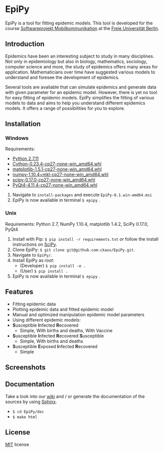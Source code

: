 # EpiPy
EpiPy is a tool for fitting epidemic models. This tool is developed for the course [Softwareprojekt Mobilkommunikation][1] at the [Freie Universität Berlin][2].

## Introduction
Epidemics have been an interesting subject to study in many disciplines. Not only in epidemiology but also in biology, mathematics, sociology, computer science and more, the study of epidemics offers many areas for application. Mathematicians over time have suggested various models to understand and foresee the development of epidemics.

Several tools are available that can simulate epidemics and generate data with given parameter for an epidemic model. However, there is yet no tool for easy fitting of epidemic models. EpiPy simplifies the fitting of various models to data and aims to help you understand different epidemics models. It offers a range of possibilities for you to explore.

## Installation

### Windows

Requirements:

* [Python 2.7.11](https://www.python.org/downloads/release/python-2711/)
* [Cython-0.23.4-cp27-none-win_amd64.whl](http://www.lfd.uci.edu/~gohlke/pythonlibs/#cython)
* [matplotlib-1.5.1-cp27-none-win_amd64.whl](http://www.lfd.uci.edu/~gohlke/pythonlibs/#matplotlib)
* [numpy-1.10.4+mkl-cp27-none-win_amd64.whl](http://www.lfd.uci.edu/~gohlke/pythonlibs/#numpy)
* [scipy-0.17.0-cp27-none-win_amd64.whl](http://www.lfd.uci.edu/~gohlke/pythonlibs/#scipy)
* [PyQt4-4.11.4-cp27-none-win_amd64.whl](http://www.lfd.uci.edu/~gohlke/pythonlibs/#pyqt4)

1. Navigate to `install-packages` and execute `EpiPy-0.1.win-amd64.msi`
2. EpiPy is now available in terminal `$ epipy` .

### Unix

Requirements: Python 2.7, NumPy 1.10.4, matplotlib 1.4.2, SciPy 0.17.0, PyQt4

1. Install with Pip: `$ pip install -r requirements.txt` *or* follow the install instructions on [SciPy][7].
2. Clone EpiPy: `$ git clone git@github.com:ckaus/EpiPy.git`.
3. Navigate to `EpiPy/`.
4. Install EpiPy as *root*:
	* (Developer) `$ pip install -e .`
	* (User) `$ pip install .`
5. EpiPy is now available in terminal `$ epipy` .

## Features

* Fitting epidemic data
* Plotting epidemic data and fitted epidemic model
* Manual and optimized manipulation epidemic model parameters
* Using different epidemic models:
 * **S**usceptible **I**nfected **R**ecovered
   * Simple, With births and deaths, With Vaccine
 * **S**usceptible **I**nfected **R**ecovered **S**usceptible
   * Simple, With births and deaths
 * **S**usceptible **E**xposed **I**nfected **R**ecovered
   * Simple

## Screenshots

## Documentation
Take a look into our [wiki][4] and / or generate the documentation of the sources by using [Sphinx][5].

* `$ cd EpiPy/doc`
* `$ make html`

## License
[MIT][6] license

[1]: http://www.mi.fu-berlin.de/inf/groups/ag-tech/teaching/2015-16_WS/P_19308912_Softwareprojekt_Mobilkommunikation/index.html "Course"
[2]: http://www.fu-berlin.de/en/index.html "FU Berlin"
[3]: http://sourceforge.net/projects/winpython/files/WinPython_2.7/2.7.10.3/ "WinPython 2.7"
[4]: https://github.com/ckaus/EpiPy/wiki "wiki"
[5]: http://sphinx-doc.org/ "Sphinx"
[6]: https://github.com/ckaus/EpiPy/blob/master/LICENSE "MIT license"
[7]: http://www.scipy.org/install.html